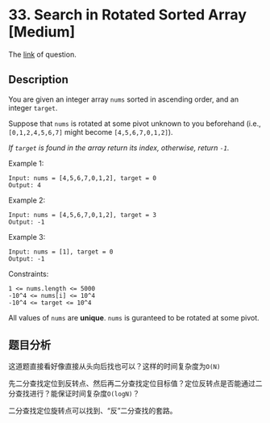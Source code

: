 # 33. Search in Rotated Sorted Array [Medium]

The [link](https://leetcode.com/problems/search-in-rotated-sorted-array/) of question.

## Description

You are given an integer array `nums` sorted in ascending order, and an integer `target`.

Suppose that `nums` is rotated at some pivot unknown to you beforehand (i.e., `[0,1,2,4,5,6,7]` might become `[4,5,6,7,0,1,2]`).

*If `target` is found in the array return its index, otherwise, return `-1`.*

Example 1:
```
Input: nums = [4,5,6,7,0,1,2], target = 0
Output: 4
```

Example 2:
```
Input: nums = [4,5,6,7,0,1,2], target = 3
Output: -1
```

Example 3:
```
Input: nums = [1], target = 0
Output: -1
```

Constraints:
```
1 <= nums.length <= 5000
-10^4 <= nums[i] <= 10^4
-10^4 <= target <= 10^4
```
All values of `nums` are **unique**.
`nums` is guranteed to be rotated at some pivot.

## 题目分析

这道题直接看好像直接从头向后找也可以？这样的时间复杂度为`O(N)`

先二分查找定位到反转点、然后再二分查找定位目标值？定位反转点是否能通过二分查找进行？能保证时间复杂度`O(logN)`？

<!--  -->

二分查找定位旋转点可以找到、“反”二分查找的套路。